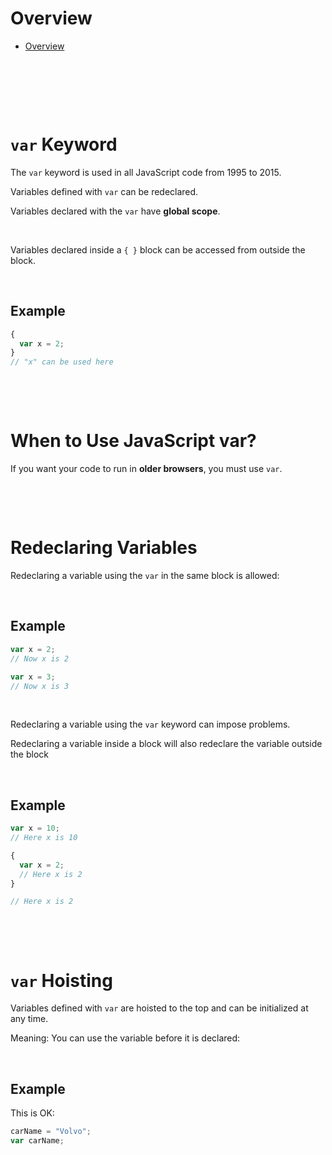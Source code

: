 # Overview

- [Overview](#overview)

&nbsp;

&nbsp;

&nbsp;

# `var` Keyword

The `var` keyword is used in all JavaScript code from 1995 to 2015.

Variables defined with `var` can be redeclared.

Variables declared with the `var` have **global scope**.

&nbsp;

Variables declared inside a `{ }` block can be accessed from outside the block.

&nbsp;

## Example

```js
{
  var x = 2;
}
// "x" can be used here
```

&nbsp;

&nbsp;

# When to Use JavaScript var?

If you want your code to run in **older browsers**, you must use `var`.

&nbsp;

&nbsp;

# Redeclaring Variables

Redeclaring a variable using the `var` in the same block is allowed:

&nbsp;

## Example

```js
var x = 2;
// Now x is 2

var x = 3;
// Now x is 3
```

&nbsp;

Redeclaring a variable using the `var` keyword can impose problems.

Redeclaring a variable inside a block will also redeclare the variable outside the block

&nbsp;

## Example

```js
var x = 10;
// Here x is 10

{
  var x = 2;
  // Here x is 2
}

// Here x is 2
```

&nbsp;

&nbsp;

# `var` Hoisting

Variables defined with `var` are hoisted to the top and can be initialized at any time.

Meaning: You can use the variable before it is declared:

&nbsp;

## Example

This is OK:

```js
carName = "Volvo";
var carName;
```

&nbsp;
